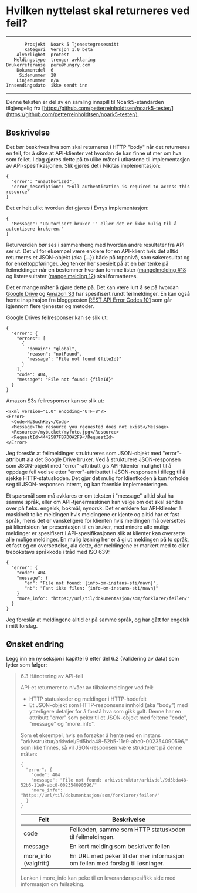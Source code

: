 Hvilken nyttelast skal returneres ved feil?
===========================================

 ------------------  ---------------------------------
           Prosjekt  Noark 5 Tjenestegresesnitt
           Kategori  Versjon 1.0 beta
        Alvorlighet  protest
       Meldingstype  trenger avklaring
    Brukerreferanse  pere@hungry.com
        Dokumentdel  6
         Sidenummer  28
        Linjenummer  n/a
    Innsendingsdato  ikke sendt inn
 ------------------  ---------------------------------

Denne teksten er del av en samling innspill til Noark5-standarden
tilgjengelig fra [https://github.com/petterreinholdtsen/noark5-tester/](https://github.com/petterreinholdtsen/noark5-tester/).

Beskrivelse
-----------

Det bør beskrives hva som skal returneres i HTTP "body" når det
returneres en feil, for å sikre at API-klienter vet hvordan de kan
finne ut mer om hva som feilet.  I dag gjøres dette på to ulike måter
i utkastene til implementasjon av API-spesifikasjonen.  Slik gjøres
det i Nikitas implementasjon:

```
{
  "error": "unauthorized",
  "error_description": "Full authentication is required to access this resource"
}
```

Det er helt ulikt hvordan det gjøres i Evrys implementasjon:

```
{
  "Message": "Uautorisert bruker '' eller det er ikke mulig til å autentisere brukeren."
}
```

Returverdien bør ses i sammenheng med hvordan andre resultater fra API
ser ut.  Det vil for eksempel være enklere for en API-klient hvis det
alltid returneres et JSON-objekt (aka {...}) både på toppnivå, som
søkeresultat og for enkeltoppføringer.  Jeg tenker her spesielt på at
en bør tenke på feilmeldinger når en bestemmer hvordan tomme lister
([mangelmelding
#18](https://github.com/arkivverket/noark5-tjenestegrensesnitt-standard/issues/18)
og listeresultater ([mangelmelding
12](https://github.com/arkivverket/noark5-tjenestegrensesnitt-standard/issues/12))
skal formatteres.

Det er mange måter å gjøre dette på.  Det kan være lurt å se på
hvordan [Google
Drive](https://developers.google.com/drive/api/v3/handle-errors) og
[Amazon
S3](https://docs.aws.amazon.com/AmazonS3/latest/API/ErrorResponses.html)
har spesifisert rundt feilmeldinger.  En kan også hente inspirasjon
fra bloggposten [REST API Error Codes
101](https://blog.restcase.com/rest-api-error-codes-101/) som går
igjennom flere tjenester og metoder.

Google Drives feilresponser kan se slik ut:

```
{
  "error": {
    "errors": [
      {
        "domain": "global",
        "reason": "notFound",
        "message": "File not found {fileId}"
      }
    ],
    "code": 404,
    "message": "File not found: {fileId}"
  }
}

```

Amazon S3s feilresponser kan se slik ut:

```
<?xml version="1.0" encoding="UTF-8"?>
<Error>
  <Code>NoSuchKey</Code>
  <Message>The resource you requested does not exist</Message>
  <Resource>/mybucket/myfoto.jpg</Resource> 
  <RequestId>4442587FB7D0A2F9</RequestId>
</Error>
```

Jeg foreslår at feilmeldinger struktureres som JSON-objekt med
"error"-attributt ala det Google Drive bruker.  Ved å strukturere
JSON-responsen som JSON-objekt med "error"-attributt gis API-klienter
mulighet til å oppdage feil ved se etter "error"-attributtet i
JSON-responsen i tillegg til å sjekke HTTP-statuskoden.  Det gjør det
mulig for klientkoden å kun forholde seg til JSON-responsen internt,
og kan forenkle implementeringen.

Et spørsmål som må avklares er om teksten i "message" alltid skal ha
samme språk, eller om API-tjenermaskinen kan velge om det skal sendes
over på f.eks. engelsk, bokmål, nynorsk.  Det er enklere for
API-klienter å maskinelt tolke meldingen hvis meldingene er kjente og
alltid har et fast språk, mens det er vanskeligere for klienten hvis
meldingen må oversettes på klientsiden før presentasjon til en bruker,
med mindre alle mulige meldinger er spesifisert i API-spesifikasjonen
slik at klienter kan oversette alle mulige meldinger.  En mulig
løsning her er å gi ut meldingen på to språk, et fast og en
oversettelse, ala dette, der meldingene er markert med to eller
trebokstavs språkkode i tråd med ISO 639:

```
{
  "error": {
    "code": 404
    "message": {
       "en": "File not found: {info-om-instans-sti/navn}",
       "nb": "Fant ikke filen: {info-om-instans-sti/navn}"
    }
    "more_info": "https://url/til/dokumentasjon/som/forklarer/feilen/"
  }
}
```

Jeg foreslår at meldingene alltid er på samme språk, og har gått for
engelsk i mitt forslag.


Ønsket endring
--------------

Legg inn en ny seksjon i kapittel 6 etter del 6.2 (Validering av data)
som lyder som følger:

> 6.3 Håndtering av API-feil
>
> API-et returnerer to nivåer av tilbakemeldinger ved feil:
> 
>  * HTTP statuskoder og meldinger i HTTP-hodefelt
>  * Et JSON-objekt som HTTP-responsens innhold (aka "body") med
>    ytterligere detaljer for å forstå hva som gikk galt.  Denne har
>    en attributt "error" som peker til et JSON-objekt med feltene
>    "code", "message" og "more_info".
>
> Som et eksempel, hvis en forsøker å hente ned en instans
> "arkivstruktur/arkivdel/9d5bda48-52b5-11e9-abc0-002354090596/" som
> ikke finnes, så vil JSON-responsen være strukturert på denne måten:
> 
> ```
> {
>   "error": {
>     "code": 404
>     "message": "File not found: arkivstruktur/arkivdel/9d5bda48-52b5-11e9-abc0-002354090596/"
>     "more_info": "https://url/til/dokumentasjon/som/forklarer/feilen/"
>   }
> }
> ```
>
> | Felt                  | Beskrivelse                                                                   |
> |-----------------------|-------------------------------------------------------------------------------|
> | code                  | Feilkoden, samme som HTTP statuskoden til feilmeldingen.                      |
> | message               | En kort melding som beskriver feilen                                          |
> | more_info (valgfritt) | En URL med peker til der mer informasjon om feilen med forslag til løsninger. |
>
> Lenken i more_info kan peke til en leverandørspesifikk side med informasjon om feilsøking.
